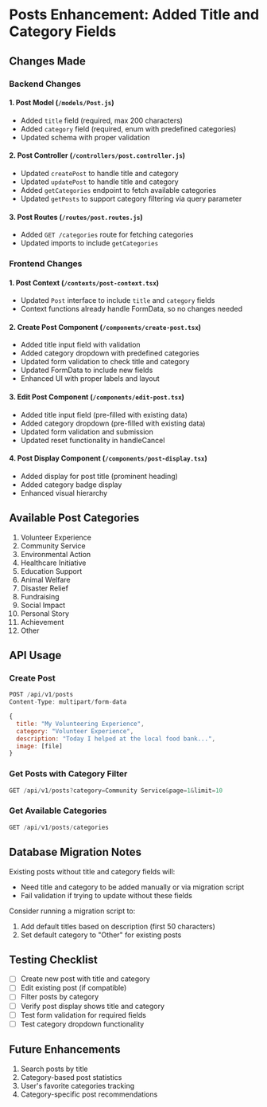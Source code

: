 # Posts Enhancement: Added Title and Category Fields

## Changes Made

### Backend Changes

#### 1. Post Model (`/models/Post.js`)
- Added `title` field (required, max 200 characters)
- Added `category` field (required, enum with predefined categories)
- Updated schema with proper validation

#### 2. Post Controller (`/controllers/post.controller.js`)
- Updated `createPost` to handle title and category
- Updated `updatePost` to handle title and category
- Added `getCategories` endpoint to fetch available categories
- Updated `getPosts` to support category filtering via query parameter

#### 3. Post Routes (`/routes/post.routes.js`)
- Added `GET /categories` route for fetching categories
- Updated imports to include `getCategories`

### Frontend Changes

#### 1. Post Context (`/contexts/post-context.tsx`)
- Updated `Post` interface to include `title` and `category` fields
- Context functions already handle FormData, so no changes needed

#### 2. Create Post Component (`/components/create-post.tsx`)
- Added title input field with validation
- Added category dropdown with predefined categories
- Updated form validation to check title and category
- Updated FormData to include new fields
- Enhanced UI with proper labels and layout

#### 3. Edit Post Component (`/components/edit-post.tsx`)
- Added title input field (pre-filled with existing data)
- Added category dropdown (pre-filled with existing data)
- Updated form validation and submission
- Updated reset functionality in handleCancel

#### 4. Post Display Component (`/components/post-display.tsx`)
- Added display for post title (prominent heading)
- Added category badge display
- Enhanced visual hierarchy

## Available Post Categories

1. Volunteer Experience
2. Community Service
3. Environmental Action
4. Healthcare Initiative
5. Education Support
6. Animal Welfare
7. Disaster Relief
8. Fundraising
9. Social Impact
10. Personal Story
11. Achievement
12. Other

## API Usage

### Create Post
```javascript
POST /api/v1/posts
Content-Type: multipart/form-data

{
  title: "My Volunteering Experience",
  category: "Volunteer Experience", 
  description: "Today I helped at the local food bank...",
  image: [file]
}
```

### Get Posts with Category Filter
```javascript
GET /api/v1/posts?category=Community Service&page=1&limit=10
```

### Get Available Categories
```javascript
GET /api/v1/posts/categories
```

## Database Migration Notes

Existing posts without title and category fields will:
- Need title and category to be added manually or via migration script
- Fail validation if trying to update without these fields

Consider running a migration script to:
1. Add default titles based on description (first 50 characters)
2. Set default category to "Other" for existing posts

## Testing Checklist

- [ ] Create new post with title and category
- [ ] Edit existing post (if compatible)
- [ ] Filter posts by category
- [ ] Verify post display shows title and category
- [ ] Test form validation for required fields
- [ ] Test category dropdown functionality

## Future Enhancements

1. Search posts by title
2. Category-based post statistics
3. User's favorite categories tracking
4. Category-specific post recommendations